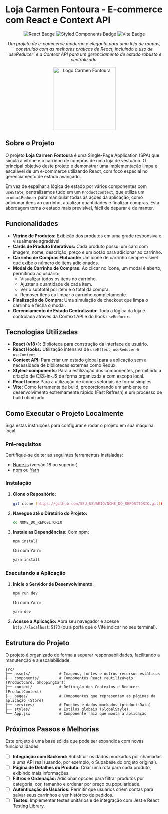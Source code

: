 # Loja Carmen Fontoura - E-commerce com React e Context API

<p align="center">
  <img src="https://img.shields.io/badge/React-61DAFB?style=for-the-badge&logo=react&logoColor=white" alt="React Badge">
  <img src="https://img.shields.io/badge/Styled_Components-DB7093?style=for-the-badge&logo=styled-components&logoColor=white" alt="Styled Components Badge">
  <img src="https://img.shields.io/badge/Vite-646CFF?style=for-the-badge&logo=vite&logoColor=white" alt="Vite Badge">
</p>
<p align="center">
  <em>Um projeto de e-commerce moderno e elegante para uma loja de roupas, construído com as melhores práticas de React, incluindo o uso de `useReducer` e a Context API para um gerenciamento de estado robusto e centralizado.</em>
</p>

<p align="center">
  <img src="public/loguinho.png" width="200px" alt="Logo Carmen Fontoura">
</p>

## Sobre o Projeto

O projeto **Loja Carmen Fontoura** é uma Single-Page Application (SPA) que simula a vitrine e o carrinho de compras de uma loja de vestuário. O principal objetivo deste projeto é demonstrar uma implementação limpa e escalável de um e-commerce utilizando React, com foco especial no gerenciamento de estado avançado.

Em vez de espalhar a lógica de estado por vários componentes com `useState`, centralizamos tudo em um `ProductContext`, que utiliza um `productReducer` para manipular todas as ações da aplicação, como adicionar itens ao carrinho, atualizar quantidades e finalizar compras. Esta abordagem torna o estado mais previsível, fácil de depurar e de manter.

## Funcionalidades

* **Vitrine de Produtos:** Exibição dos produtos em uma grade responsiva e visualmente agradável.
* **Cards de Produto Interativos:** Cada produto possui um card com imagem, nome, descrição, preço e um botão para adicionar ao carrinho.
* **Carrinho de Compras Flutuante:** Um ícone de carrinho sempre visível que exibe o número de itens adicionados.
* **Modal de Carrinho de Compras:** Ao clicar no ícone, um modal é aberto, permitindo ao usuário:
    * Visualizar todos os itens no carrinho.
    * Ajustar a quantidade de cada item.
    * Ver o subtotal por item e o total da compra.
    * Remover itens ou limpar o carrinho completamente.
* **Finalização de Compra:** Uma simulação de checkout que limpa o carrinho e fecha o modal.
* **Gerenciamento de Estado Centralizado:** Toda a lógica da loja é controlada através da Context API e do hook `useReducer`.

## Tecnologias Utilizadas

* **React (v18+):** Biblioteca para construção da interface de usuário.
* **React Hooks:** Utilização intensiva de `useEffect`, `useReducer` e `useContext`.
* **Context API:** Para criar um estado global para a aplicação sem a necessidade de bibliotecas externas como Redux.
* **Styled-components:** Para a estilização dos componentes, permitindo a criação de CSS-in-JS de forma organizada e com escopo local.
* **React Icons:** Para a utilização de ícones vetoriais de forma simples.
* **Vite:** Como ferramenta de build, proporcionando um ambiente de desenvolvimento extremamente rápido (Fast Refresh) e um processo de build otimizado.

## Como Executar o Projeto Localmente

Siga estas instruções para configurar e rodar o projeto em sua máquina local.

### Pré-requisitos

Certifique-se de ter as seguintes ferramentas instaladas:

* [Node.js](https://nodejs.org/en/) (versão 18 ou superior)
* [npm](https://www.npmjs.com/) ou [Yarn](https://yarnpkg.com/)

### Instalação

1.  **Clone o Repositório:**
    ```bash
    git clone [https://github.com/SEU_USUARIO/NOME_DO_REPOSITORIO.git](https://github.com/SEU_USUARIO/NOME_DO_REPOSITORIO.git)
    ```

2.  **Navegue até o Diretório do Projeto:**
    ```bash
    cd NOME_DO_REPOSITORIO
    ```

3.  **Instale as Dependências:**
    Com npm:
    ```bash
    npm install
    ```
    Ou com Yarn:
    ```bash
    yarn install
    ```

### Executando a Aplicação

1.  **Inicie o Servidor de Desenvolvimento:**
    ```bash
    npm run dev
    ```
    Ou com Yarn:
    ```bash
    yarn dev
    ```

2.  **Acesse a Aplicação:**
    Abra seu navegador e acesse `http://localhost:5173` (ou a porta que o Vite indicar no seu terminal).

## Estrutura do Projeto

O projeto é organizado de forma a separar responsabilidades, facilitando a manutenção e a escalabilidade.

```
src/
├── assets/             # Imagens, fontes e outros recursos estáticos
├── components/         # Componentes React reutilizáveis (ProductCard, ShoppingCart)
├── context/            # Definição dos Contextos e Reducers (ProductContext)
├── pages/              # Componentes que representam as páginas da aplicação (Store)
├── services/           # Funções e dados mockados (productsData)
├── styles/             # Estilos globais (GlobalStyle)
└── App.jsx             # Componente raiz que monta a aplicação
```

## Próximos Passos e Melhorias

Este projeto é uma base sólida que pode ser expandida com novas funcionalidades:

* [ ] **Integração com Backend:** Substituir os dados mockados por chamadas a uma API real (usando, por exemplo, o Supabase do projeto original).
* [ ] **Página de Detalhes do Produto:** Criar uma rota para cada produto, exibindo mais informações.
* [ ] **Filtros e Ordenação:** Adicionar opções para filtrar produtos por categoria, cor, tamanho e ordenar por preço ou popularidade.
* [ ] **Autenticação de Usuários:** Permitir que usuários criem contas para salvar seus carrinhos e ver histórico de pedidos.
* [ ] **Testes:** Implementar testes unitários e de integração com Jest e React Testing Library.
